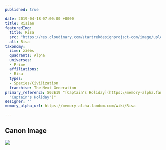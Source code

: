 ```yaml
---
published: true

date: 2019-04-18 07:00:00 +0000
title: Risian
featuredImg:
  title: Risa
  src: "https://res.cloudinary.com/startrekdesignproject-com/image/upload/v1555607801/Risa.png"
  alt: Risa
taxonomy:
  time: 2300s
  quadrants: Alpha
  universes:
  - Prime
  affiliations:
  - Risa
  types:
  - Species/Civilization
  franchise: The Next Generation
primary_reference: S03E19 "[Captain's Holiday](https://memory-alpha.fandom.com/wiki/Captain%27s_Holiday
  "Captain's Holiday")"
designer: ''
memory_alpha_url: https://memory-alpha.fandom.com/wiki/Risa

---
```

## Canon Image

![](https://res.cloudinary.com/startrekdesignproject-com/image/upload/v1555607802/Risa1.jpg)